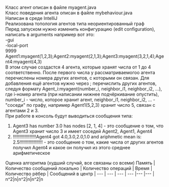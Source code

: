 Класс агент описан в файле myagent.java  
Класс поведения агента описан в файле mybehaviour.java  
Написан в среде IntelliJ  
Реализована топология агентов типа неориентированный граф  
Перед запуском нужно изменить конфигурацию (edit configuration), написать в arguments например вот это:  
-gui  
-local-port  
9999  
Agent1:myagent(1,2,3);Agent2:myagent(2,1,3);Agent3:myagent(3,2,1,4);Agent4:myagent(4,3)  
В этом случае создастся 4 агента, которые хранят числа от 1 до 4 соответственно. После первого числа у рассматриваемогоо агента перечислены номера других агентов, с которыми он связан. Для добавления ещё агентов нужно через ; перечислить других агентов, следуя формату Agent_i:myagent(number_i, neighbor_i1, neighbor_i2, ...), где i-номер агента (при написании нижнее подчёркивание опустить), number_i - число, которое хранит агент, neighbor_i1, neighbor_i2, ... - "соседи" по графу, например Agent1(5,2,3) хранит число 5, связан с агентами 2 и 3.  
При работе в консоль будут выводиться сообщения типа:  
1) Agent3 has number 3.0 has nodes [2, 1, 4] - это сообщение о том, что Agent3 хранит число 3 и имеет соседей Agent2, Agent1, Agent4  
2) !!!!!!!!!!!!!!!!!!Agent4 got 4.0,3.0,2.0,1.0 and ariphmetic mean is: 2.5!!!!!!!!!!!!!!!!!! - это сообщение о том, какие числа от других агентов получил Agent4 и какое он получил из этого среднее арифметическое    

Оценка алгоритма (худший случай, все связаны со всеми)
Память | Количество сообщений локально | Количество операций | Время | Количество рёбер | Сообщений в центр |
--- | --- | --- | --- |--- |--- |
n^2|n|n^2|n|n^2|n

